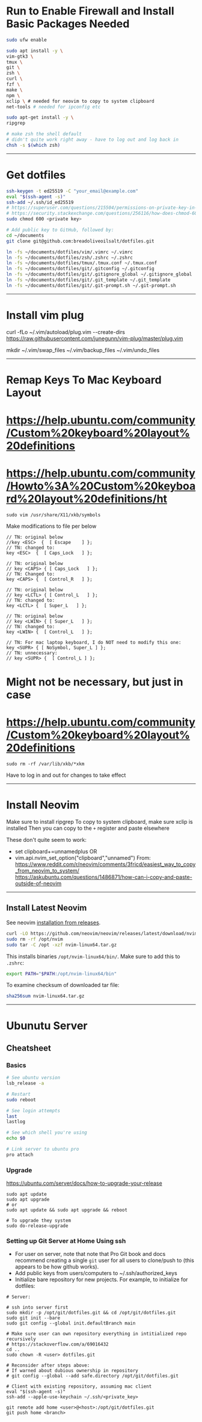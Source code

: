 

# Run to Enable Firewall and Install Basic Packages Needed

```sh
sudo ufw enable

sudo apt install -y \
vim-gtk3 \
tmux \
git \
zsh \
curl \
fzf \
make \
npm \
xclip \ # needed for neovim to copy to system clipboard
net-tools # needed for ipconfig etc

sudo apt-get install -y \
ripgrep

# make zsh the shell default
# didn't quite work right away - have to log out and log back in
chsh -s $(which zsh)
```

-----

# Get dotfiles

```sh
ssh-keygen -t ed25519 -C "your_email@example.com"
eval "$(ssh-agent -s)"
ssh-add ~/.ssh/id_ed25519
# https://superuser.com/questions/215504/permissions-on-private-key-in-ssh-folder
# https://security.stackexchange.com/questions/256116/how-does-chmod-600-to-private-ssh-keys-make-them-secure-what-is-the-minimum-
sudo chmod 600 <private key>

# Add public key to GitHub, followed by:
cd ~/documents
git clone git@github.com:breadoliveoilsalt/dotfiles.git

ln -fs ~/documents/dotfiles/vim/.vimrc ~/.vimrc
ln -fs ~/documents/dotfiles/zsh/.zshrc ~/.zshrc
ln -fs ~/documents/dotfiles/tmux/.tmux.conf ~/.tmux.conf
ln -fs ~/documents/dotfiles/git/.gitconfig ~/.gitconfig
ln -fs ~/documents/dotfiles/git/.gitignore_global ~/.gitignore_global
ln -fs ~/documents/dotfiles/git/.git_template ~/.git_template
ln -fs ~/documents/dotfiles/git/.git-prompt.sh ~/.git-prompt.sh
```

-----

# Install vim plug

curl -fLo ~/.vim/autoload/plug.vim --create-dirs \
    https://raw.githubusercontent.com/junegunn/vim-plug/master/plug.vim

mkdir ~/.vim/swap_files ~/.vim/backup_files ~/.vim/undo_files

-----

# Remap Keys To Mac Keyboard Layout

# https://help.ubuntu.com/community/Custom%20keyboard%20layout%20definitions
# https://help.ubuntu.com/community/Howto%3A%20Custom%20keyboard%20layout%20definitions/ht
```
sudo vim /usr/share/X11/xkb/symbols
```

Make modifications to file per below

```
// TN: original below
//key <ESC>  {  [ Escape    ] };
// TN: changed to:
key <ESC>  {  [ Caps_Lock   ] };

// TN: original below
// key <CAPS> { [ Caps_Lock   ] };
// TN: Changed to:
key <CAPS> {  [ Control_R   ] };

// TN: original below
// key <LCTL> { [ Control_L   ] };
// TN: changed to:
key <LCTL> {  [ Super_L   ] };

// TN: original below
// key <LWIN> { [ Super_L   ] };
// TN: changed to:
key <LWIN> {  [ Control_L   ] };

// TN: For mac laptop keyboard, I do NOT need to modify this one:
key <SUPR> { [ NoSymbol, Super_L ] };
// TN: unnecessary:
// key <SUPR> {  [ Control_L ] };
```

# Might not be necessary, but just in case
# https://help.ubuntu.com/community/Custom%20keyboard%20layout%20definitions
```
sudo rm -rf /var/lib/xkb/*xkm
```

Have to log in and out for changes to take effect

-----

# Install Neovim

Make sure to install ripgrep
To copy to system clipboard, make sure xclip is installed
Then you can copy to the `+` register and paste elsewhere

These don't quite seem to work:
- set clipboard+=unnamedplus
OR
- vim.api.nvim_set_option("clipboard","unnamed")
From:
https://www.reddit.com/r/neovim/comments/3fricd/easiest_way_to_copy_from_neovim_to_system/
https://askubuntu.com/questions/1486871/how-can-i-copy-and-paste-outside-of-neovim


------

## Install Latest Neovim

See neovim [installation from releases](https://github.com/neovim/neovim/blob/master/INSTALL.md#pre-built-archives-://github.com/neovim/neovim/blob/master/INSTALL.md#pre-built-archives-2).

```sh
curl -LO https://github.com/neovim/neovim/releases/latest/download/nvim-linux64.tar.gz
sudo rm -rf /opt/nvim
sudo tar -C /opt -xzf nvim-linux64.tar.gz
```

This installs binaries `/opt/nvim-linux64/bin/`. Make sure to add this to `.zshrc`:

```sh
export PATH="$PATH:/opt/nvim-linux64/bin"
```

To examine checksum of downloaded tar file:

```sh
sha256sum nvim-linux64.tar.gz
```

-----

# Ubunutu Server

## Cheatsheet

### Basics

```sh
# See ubuntu version
lsb_release -a

# Restart
sudo reboot

# See login attempts
last
lastlog

# See which shell you're using
echo $0

# Link server to ubuntu pro
pro attach
```

### Upgrade

https://ubuntu.com/server/docs/how-to-upgrade-your-release

```
sudo apt update
sudo apt upgrade
# or
sudo apt update && sudo apt upgrade && reboot

# To upgrade they system
sudo do-release-upgrade
```



### Setting up Git Server at Home Using ssh

- For user on server, note that note that Pro Git book and docs recommend creating a single `git` user for
  all users to clone/push to (this appears to be how github works).
- Add public keys from users/computers to ~/.ssh/authorized_keys
- Initialize bare repository for new projects. For example, to initialize for dotfiles:

```
# Server:

# ssh into server first
sudo mkdir -p /opt/git/dotfiles.git && cd /opt/git/dotfiles.git
sudo git init --bare
sudo git config --global init.defaultBranch main

# Make sure user can own repository everything in intitialized repo recursively
# https://stackoverflow.com/a/69016432
cd ..
sudo chown -R <user> dotfiles.git

# Reconsider after steps above:
# If warned about dubious ownership in repository
# git config --global --add safe.directory /opt/git/dotfiles.git

# Client with existing repository, assuming mac client
eval "$(ssh-agent -s)"
ssh-add --apple-use-keychain ~/.ssh/<private_key>

git remote add home <user>@<host>:/opt/git/dotfiles.git
git push home <branch>

```

